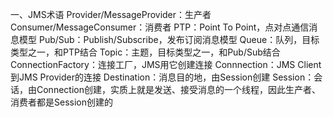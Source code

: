一、JMS术语
Provider/MessageProvider：生产者
Consumer/MessageConsumer：消费者
PTP：Point To Point，点对点通信消息模型
Pub/Sub：Publish/Subscribe，发布订阅消息模型
Queue：队列，目标类型之一，和PTP结合
Topic：主题，目标类型之一，和Pub/Sub结合
ConnectionFactory：连接工厂，JMS用它创建连接
Connnection：JMS Client到JMS Provider的连接
Destination：消息目的地，由Session创建
Session：会话，由Connection创建，实质上就是发送、接受消息的一个线程，因此生产者、消费者都是Session创建的